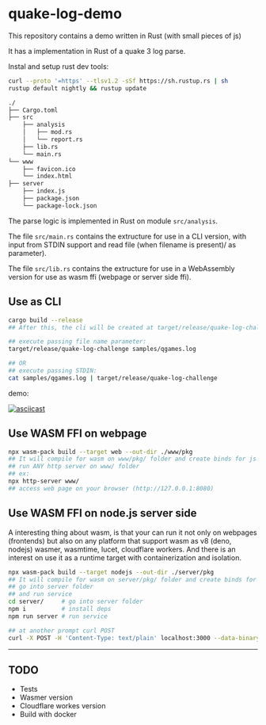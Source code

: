 # quake-log-demo

This repository contains a demo written in Rust (with small pieces of js)

It has a implementation in Rust of a quake 3 log parse.

Instal and setup rust dev tools:

```bash
curl --proto '=https' --tlsv1.2 -sSf https://sh.rustup.rs | sh
rustup default nightly && rustup update
```

```sh
./
├── Cargo.toml
├── src
    ├── analysis
    │   ├── mod.rs
    │   └── report.rs
    ├── lib.rs
    └── main.rs
└── www
    ├── favicon.ico
    └── index.html
├── server
    ├── index.js
    ├── package.json
    └── package-lock.json
```
The parse logic is implemented in Rust on module `src/analysis`.

The file `src/main.rs` contains the extructure for use in a CLI version, with input from STDIN support and read file (when filename is present)/ as parameter).
  
The file `src/lib.rs` contains the extructure for use in a WebAssembly version for use as wasm ffi (webpage or server side ffi).

## Use as CLI

```bash
cargo build --release
## After this, the cli will be created at target/release/quake-log-challenge

## execute passing file name parameter:
target/release/quake-log-challenge samples/qgames.log

## OR
## execute passing STDIN:
cat samples/qgames.log | target/release/quake-log-challenge 
```

demo:  
  
[![asciicast](https://asciinema.org/a/8M6VNnw8fqtxOK1VqQOd1T6eF.svg)](https://asciinema.org/a/8M6VNnw8fqtxOK1VqQOd1T6eF)

## Use WASM FFI on webpage

```bash
npx wasm-pack build --target web --out-dir ./www/pkg
## It will compile for wasm on www/pkg/ folder and create binds for js
## run ANY http server on www/ folder
## ex: 
npx http-server www/ 
## access web page on your browser (http://127.0.0.1:8080)
```

## Use WASM FFI on node.js server side

A interesting thing about wasm, is that your can run it not only on webpages (frontends) but also on any platform that support wasm as v8 (deno, nodejs)
wasmer, wasmtime, lucet, cloudflare workers.
And there is an interest on use it as a runtime target with containerization and isolation.

```bash
npx wasm-pack build --target nodejs --out-dir ./server/pkg
## It will compile for wasm on server/pkg/ folder and create binds for js
## go into server folder
## and run service
cd server/     # go into server folder
npm i          # install deps
npm run server # run service

## at another prompt curl POST
curl -X POST -H 'Content-Type: text/plain' localhost:3000 --data-binary "@samples/qgames.log"
```

---
## TODO
- Tests
- Wasmer version
- Cloudflare workes version
- Build with docker
